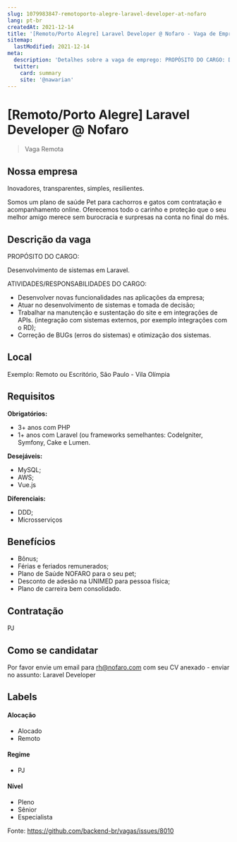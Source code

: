 ```yaml
---
slug: 1079983847-remotoporto-alegre-laravel-developer-at-nofaro
lang: pt-br
createdAt: 2021-12-14
title: '[Remoto/Porto Alegre] Laravel Developer @ Nofaro - Vaga de Emprego'
sitemap:
  lastModified: 2021-12-14
meta:
  description: 'Detalhes sobre a vaga de emprego: PROPÓSITO DO CARGO: Desenvolvimento de sistemas em Laravel. ATIVIDADES/RESPONSABILIDADES DO CARGO: - Desenvolver novas funcionalidades nas aplicações da empresa; - Atuar no desenvolvimento de sistemas e tomada de decisão; - Trabalhar na manutenção e sustentação do site e em integrações de APIs. (integração com sistemas externos, por exemplo integrações com o RD); - Correção de BUGs (erros do sistemas) e otimização dos sistemas.'
  twitter:
    card: summary
    site: '@nawarian'
---
```


# [Remoto/Porto Alegre] Laravel Developer @ Nofaro

 
> Vaga Remota

## Nossa empresa

Inovadores, transparentes, simples, resilientes.

Somos um plano de saúde Pet para cachorros e gatos com contratação e acompanhamento online. Oferecemos todo o carinho e proteção que o seu melhor amigo merece sem burocracia e surpresas na conta no final do mês.

## Descrição da vaga
PROPÓSITO DO CARGO:

Desenvolvimento de sistemas em Laravel.

ATIVIDADES/RESPONSABILIDADES DO CARGO:

- Desenvolver novas funcionalidades nas aplicações da empresa;
- Atuar no desenvolvimento de sistemas e tomada de decisão;
- Trabalhar na manutenção e sustentação do site e em integrações de APIs. (integração com sistemas externos, por exemplo integrações com o RD);
- Correção de BUGs (erros do sistemas) e otimização dos sistemas. 


## Local

Exemplo: Remoto ou Escritório, São Paulo - Vila Olímpia

## Requisitos

**Obrigatórios:**
- 3+ anos com PHP
- 1+ anos com Laravel (ou frameworks semelhantes: CodeIgniter, Symfony, Cake e Lumen.


**Desejáveis:**
- MySQL;
- AWS;
-  Vue.js


**Diferenciais:**
- DDD;
- Microsserviços

## Benefícios

- Bônus;
- Férias e feriados remunerados;
- Plano de Saúde NOFARO para o seu pet;
- Desconto de adesão na UNIMED para pessoa física;
- Plano de carreira bem consolidado.


## Contratação

PJ 

## Como se candidatar

Por favor envie um email para rh@nofaro.com com seu CV anexado - enviar no assunto: Laravel Developer


## Labels

#### Alocação
- Alocado
- Remoto

#### Regime
- PJ

#### Nível
- Pleno
- Sênior
- Especialista




Fonte: https://github.com/backend-br/vagas/issues/8010